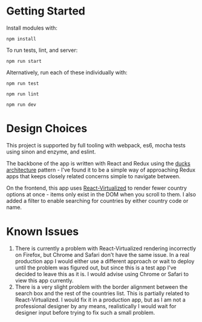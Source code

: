 # Getting Started

Install modules with:

`npm install`

To run tests, lint, and server:

`npm run start`

Alternatively, run each of these individually with:

`npm run test`

`npm run lint`

`npm run dev`

# Design Choices

This project is supported by full tooling with webpack, es6, mocha tests using
sinon and enzyme, and eslint.

The backbone of the app is written with React and Redux using the [ducks
architecture][ducks architecture] pattern - I've found it to be a simple
way of approaching Redux
apps that keeps closely related concerns simple to navigate between.

On the frontend, this app uses [React-Virtualized][React-Virtualized]
to render fewer country options at once - items only exist in the DOM when
you scroll to them. I also added a filter to enable searching for countries by
either country code or name.

# Known Issues

1. There is currently a problem with React-Virtualized rendering
incorrectly on Firefox, but Chrome and Safari don't have the same issue. In a
real production app I would either use a different approach or wait to deploy
until the problem was figured out, but since this is a test app I've decided
to leave this as it is. I would advise using Chrome or Safari to view this app
currently.
2. There is a very slight problem with the border alignment
between the search box and the rest of the countries list. This is partially
related to React-Virtualized. I would fix it in a production app, but as
I am not a professional designer by any means, realistically I would wait
for designer input before trying to fix such a small problem.

[ducks architecture]: https://github.com/erikras/ducks-modular-redux
[React-Virtualized]: https://github.com/bvaughn/react-virtualized
[CSS Modules]: https://github.com/css-modules/css-modules
